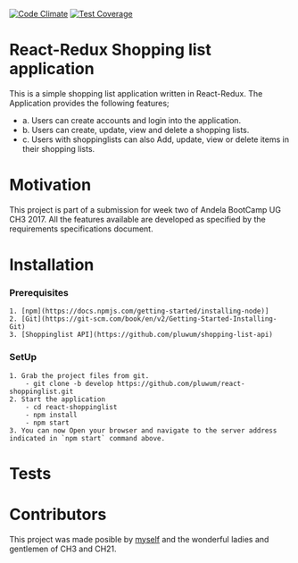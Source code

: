[![Code Climate](https://codeclimate.com/github/codeclimate/codeclimate/badges/gpa.svg)](https://codeclimate.com/github/pluwum/react-shoppinglist)
[![Test Coverage](https://codeclimate.com/github/codeclimate/codeclimate/badges/coverage.svg)](https://codeclimate.com/github/pluwum/react-shoppinglist)

# React-Redux Shopping list application

This is a simple shopping list application written in React-Redux. The Application provides the following features;
- a. Users can create accounts and login into the application.
- b. Users can create, update, view and delete a shopping lists.
- c. Users with shoppinglists can also Add, update, view or delete items in their shopping lists.

# Motivation

This project is part of a submission for week two of Andela BootCamp UG CH3 2017. All the features available are developed as specified by the requirements specifications document.

# Installation
 ### Prerequisites
    1. [npm](https://docs.npmjs.com/getting-started/installing-node)]
    2. [Git](https://git-scm.com/book/en/v2/Getting-Started-Installing-Git)
    3. [Shoppinglist API](https://github.com/pluwum/shopping-list-api)
 ### SetUp
    1. Grab the project files from git.
        - git clone -b develop https://github.com/pluwum/react-shoppinglist.git
    2. Start the application
        - cd react-shoppinglist
        - npm install
        - npm start
    3. You can now Open your browser and navigate to the server address indicated in `npm start` command above.

# Tests

# Contributors

This project was made posible by [myself](https://github.com/pluwum) and the wonderful ladies and gentlemen of CH3 and CH21.
